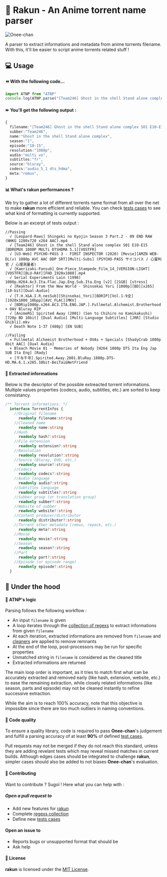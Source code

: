 # 🦝 Rakun - An Anime torrent name parser

![Onee-chan](https://github.com/lowlighter/rakun/workflows/Onee-chan/badge.svg)

A parser to extract informations and metadata from anime torrents filename.
With this, it'll be easier to script anime torrents related stuff !

## 💻 Usage

#### ⏪ With the following code...

```typescript
import ATNP from "ATNP"
console.log(ATNP.parse("[Team246] Ghost in the shell Stand alone complex S01 E10-E15 [BDREMUX 1080P MULTi DTSHDMA 5.1][VOSTFR]"))
```

#### ⏩ You'll get the following output :

```typescript
{
  filename:"[Team246] Ghost in the shell Stand alone complex S01 E10-E15 [BDREMUX 1080P MULTi DTSHDMA 5.1][VOSTFR]",
  subber:"Team246",
  name:"Ghost in the shell Stand alone complex",
  season:"1",
  episode:"10-15",
  resolution:"1080p",
  audio:"multi vo",
  subtitles:"fr",
  source:"bluray",
  codecs:"audio_5_1 dts_hdma",
  meta:"remux",
}
```

#### 📊 What's rakun performances ?

We try to gather a lot of different torrents name format from all over the net to make **rakun** more efficient and reliable.
You can check [tests cases](https://github.com/lowlighter/rakun/tree/master/tests/cases) to see what kind of formatting is currently supported.

Below is an excerpt of tests output :
```
//Passing
  √ [Leopard-Raws] Shingeki no Kyojin Season 3 Part.2 - 09 END RAW (NHKG 1280x720 x264 AAC).mp4 
  √ [Team246] Ghost in the shell Stand alone complex S01 E10-E15 [BDREMUX 1080P MULTi DTSHDMA 5.1][VOSTFR] 
  √ [U3-Web] PSYCHO-PASS 3 - FIRST INSPECTOR (2020) [Movie][AMZN WEB-DL(v) 1080p AVC AAC DDP SRT][Multi-Subs] (PSYCHO-PASS サイコパス / 心靈判官 / 心理測量者)
  √ [Kaerizaki-Fansub]_One-Piece_Stampede_Film_14_[VERSION-LIGHT][VOSTFR][BLU-RAY][FHD_1920x1080].mp4
  √ Serial Experiments Lain (1998) 1080p.H264.Ac3.Ita.Flac.Jap.Eng.Sub.Ita.Eng [v2] [21GB] [stress] 
  √ [Reaktor] From the New World - Shinsekai Yori [1080p][BD][x265][10-bit][Dual-Audio]
  √ [T.H.X&A.I.R.nesSub][Shinsekai_Yori][BDRIP][Vol.1-9全][1920x1080_10bpp][AVC_FLAC][MKV]
  √ [BDRip1080p.x264.AC3.ITA.ENG.JAP.].Fullmetal.Alchemist.Brotherhood + OAV Bluray RIP 
  √ [AnimeRG] Spirited Away (2001) (Sen to Chihiro no Kamikakushi) [720p BD 10bit] [Dual Audio] [Multi-Language Subtitles] [JRR] [Studio Ghibli].mkv
  √ Death Note 1-37 [480p] [EN SUB]

//Failing
  × Fullmetal Alchemist Brotherhood + OVAs + Specials [ShadyCrab 1080p 8bit AAC] [Dual Audio]
  × Bleach Movie 01 - Memories of Nobody [H264 1080p DTS Ita Eng Jap SUB Ita Eng] [Rady]
  × [千与千寻].Spirited.Away.2001.BluRay.1080p.DTS-HD.MA.6.1.x265.10bit-BeiTai&NetFriend 
```

#### 📑 Extracted informations

Below is the descriptor of the possible extreacted torrent informations.
Multiple values properties (codecs, audio, subtitles, etc.) are sorted to keep consistancy.

```typescript
/** Torrent informations. */
  interface TorrentInfos {
    //Original filename
      readonly filename:string
    //Cleaned name
      readonly name:string
    //Hash
      readonly hash?:string
    //File extension
      readonly extension?:string
    //Resolution
      readonly resolution?:string
    //Source (Bluray, DVD, etc.)
      readonly source?:string
    //Codecs
      readonly codecs?:string
    //Audio language
      readonly audio?:string
    //Subtitles language
      readonly subtitles?:string
    //Subber group (or translation group)
      readonly subber?:string
    //Website of subber
      readonly website?:string
    //Content producer/distributor
      readonly distributor?:string
    //Torrent other metadata (remux, repack, etc.)
      readonly meta?:string
    //Movie
      readonly movie?:string
    //Season
      readonly season?:string
    //Part
      readonly part?:string
    //Episode (or episode range)
      readonly episode?:string
  }
```

## 🔧 Under the hood

#### 🧬 ATNP's logic

Parsing follows the following workflow : 
  - An input `filename` is given
  - A loop iterates through the [collection of regexs](https://github.com/lowlighter/rakun/tree/master/src/regexs) to extract informations from given `filename`
  - At each iteration, extracted informations are removed from `filename` and [cleaners](https://github.com/lowlighter/rakun/blob/master/src/regexs/cleaners.ts) are applied to remove remnants
  - At the end of the loop, post-processors may be run for specific properties
  - Unmatched string in `filename` is considered as the cleaned title 
  - Extracted informations are returned
  
The main loop order is important, as it tries to match first what can be accurately extracted and removed early (like hash, extension, website, etc.) to ease the remaining extraction, while closely related informations (like season, parts and episode) may not be cleaned instantly to refine successive extraction.

While the aim is to reach 100% accuracy, note that this objective is impossible since there are too much outliers in naming conventions.

#### 🏅 Code quality

To ensure a quality library, code is required to pass **Onee-chan**'s judgement and fulfill a parsing accuracy of at least **90%** of defined [test cases](https://github.com/lowlighter/rakun/tree/master/tests/cases).

Pull requests may not be merged if they do not reach this standard, unless they are adding revelant tests which may reveal missed matches in current builds. Although edges cases should be integrated to challenge **rakun**, simpler cases should also be added to not biases **Onee-chan**'s evaluation.

#### 💪 Contributing

Want to contribute ? Sugoï ! Here what you can help with :

##### Open a pull request to
  - Add new features for [rakun](https://github.com/lowlighter/rakun/tree/master/src)
  - Complete [regexs collection](https://github.com/lowlighter/rakun/tree/master/src/regexs)
  - Define new [tests cases](https://github.com/lowlighter/rakun/tree/master/tests/cases)
  
#### Open an issue to
  - Reports bugs or unsupported format that should be
  - Ask help

#### 🧾 License

**rakun** is licensed under the [MIT License](https://github.com/lowlighter/rakun/blob/master/LICENSE).




